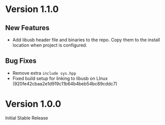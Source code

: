 # Version 1.1.0

## New Features

- Add libusb header file and binaries to the repo. Copy them to the install location when project is configured.

## Bug Fixes

- Remove extra `include sys.hpp`
- Fixed build setup for linking to libusb on LInux (920fe42cbaa2e1d919c11b64b4beb54bc89cddc7)

# Version 1.0.0

Initial Stable Release
